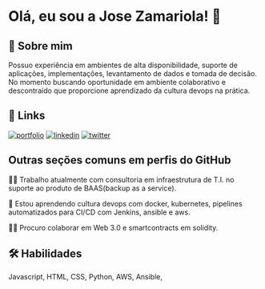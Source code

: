 
# Olá, eu sou a Jose Zamariola! 👋


## 🚀 Sobre mim
Possuo experiência em ambientes de alta disponibilidade, suporte de aplicações, implementações, levantamento de dados e tomada de decisão. No momento buscando oportunidade em ambiente colaborativo e descontraído que proporcione aprendizado da cultura devops na prática.


## 🔗 Links
[![portfolio](https://img.shields.io/badge/my_portfolio-000?style=for-the-badge&logo=ko-fi&logoColor=white)](https://zamariolajr.github.io/)
[![linkedin](https://img.shields.io/badge/linkedin-0A66C2?style=for-the-badge&logo=linkedin&logoColor=white)](https://www.linkedin.com/in/josezamariola/)
[![twitter](https://img.shields.io/badge/twitter-1DA1F2?style=for-the-badge&logo=twitter&logoColor=white)](https://twitter.com/)


## Outras seções comuns em perfis do GitHub
👩‍💻 Trabalho atualmente com consultoria em infraestrutura de T.I. no suporte ao produto de BAAS(backup as a service). 

🧠 Estou aprendendo cultura devops com docker, kubernetes, pipelines automatizados para CI/CD com Jenkins, ansible e aws.

👯‍♀️ Procuro colaborar em Web 3.0 e smartcontracts em solidity.


## 🛠 Habilidades
Javascript, HTML, CSS, Python, AWS, Ansible, 

